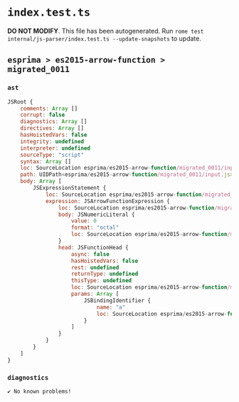# `index.test.ts`

**DO NOT MODIFY**. This file has been autogenerated. Run `rome test internal/js-parser/index.test.ts --update-snapshots` to update.

## `esprima > es2015-arrow-function > migrated_0011`

### `ast`

```javascript
JSRoot {
	comments: Array []
	corrupt: false
	diagnostics: Array []
	directives: Array []
	hasHoistedVars: false
	integrity: undefined
	interpreter: undefined
	sourceType: "script"
	syntax: Array []
	loc: SourceLocation esprima/es2015-arrow-function/migrated_0011/input.js 1:0-2:0
	path: UIDPath<esprima/es2015-arrow-function/migrated_0011/input.js>
	body: Array [
		JSExpressionStatement {
			loc: SourceLocation esprima/es2015-arrow-function/migrated_0011/input.js 1:0-1:9
			expression: JSArrowFunctionExpression {
				loc: SourceLocation esprima/es2015-arrow-function/migrated_0011/input.js 1:0-1:9
				body: JSNumericLiteral {
					value: 0
					format: "octal"
					loc: SourceLocation esprima/es2015-arrow-function/migrated_0011/input.js 1:7-1:9
				}
				head: JSFunctionHead {
					async: false
					hasHoistedVars: false
					rest: undefined
					returnType: undefined
					thisType: undefined
					loc: SourceLocation esprima/es2015-arrow-function/migrated_0011/input.js 1:0-1:6
					params: Array [
						JSBindingIdentifier {
							name: "a"
							loc: SourceLocation esprima/es2015-arrow-function/migrated_0011/input.js 1:1-1:2 (a)
						}
					]
				}
			}
		}
	]
}
```

### `diagnostics`

```
✔ No known problems!

```
